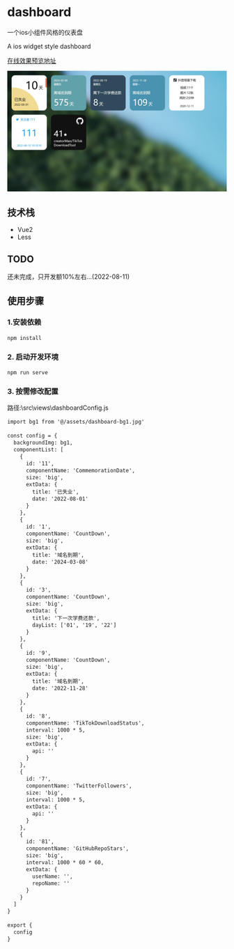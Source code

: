 # dashboard
一个ios小组件风格的仪表盘

A ios widget style dashboard

<a href="https://creatormao.github.io/ios-widget-dashboard/#/" target="_blank">在线效果预览地址</a>


<img src="./src/assets/example.jpg"></img>


## 技术栈
- Vue2
- Less

## TODO
还未完成，只开发额10%左右...(2022-08-11)

## 使用步骤

### 1.安装依赖
```
npm install
```

### 2. 启动开发环境

```
npm run serve
```

### 3. 按需修改配置

路径:\src\views\dashboardConfig.js

```
import bg1 from '@/assets/dashboard-bg1.jpg'

const config = {
  backgroundImg: bg1,
  componentList: [
    {
      id: '11',
      componentName: 'CommemorationDate',
      size: 'big',
      extData: {
        title: '已失业',
        date: '2022-08-01'
      }
    },
    {
      id: '1',
      componentName: 'CountDown',
      size: 'big',
      extData: {
        title: '域名到期',
        date: '2024-03-08'
      }
    },
    {
      id: '3',
      componentName: 'CountDown',
      size: 'big',
      extData: {
        title: '下一次学费还款',
        dayList: ['01', '19', '22']
      }
    },
    {
      id: '9',
      componentName: 'CountDown',
      size: 'big',
      extData: {
        title: '域名到期',
        date: '2022-11-28'
      }
    },
    {
      id: '8',
      componentName: 'TikTokDownloadStatus',
      interval: 1000 * 5,
      size: 'big',
      extData: {
        api: ''
      }
    },
    {
      id: '7',
      componentName: 'TwitterFollowers',
      size: 'big',
      interval: 1000 * 5,
      extData: {
        api: ''
      }
    },
    {
      id: '81',
      componentName: 'GitHubRepoStars',
      size: 'big',
      interval: 1000 * 60 * 60,
      extData: {
        userName: '',
        repoName: ''
      }
    }
  ]
}

export {
  config
}
```

